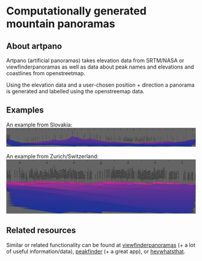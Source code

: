 
# Computationally generated mountain panoramas

## About artpano

Artpano (artificial panoramas) takes elevation data from SRTM/NASA or
viewfinderpanoramas as well as data about peak names and elevations and
coastlines from openstreetmap.

Using the elevation data and a user-chosen position + direction a panorama is
generated and labelled using the openstreemap data.

## Examples

An example from Slovakia:
![alt text](examples/170705-liptovski-mikulas.png)

An example from Zurich/Switzerland:
![alt text](examples/181228_zurich.png)

## Related resources

Similar or related functionality can be found at [viewfinderpanoramas](http://viewfinderpanoramas.org)
(+ a lot of useful information/data), [peakfinder](https://www.peakfinder.org) (+ a great app),
or [heywhatsthat](http://www.heywhatsthat.com).
